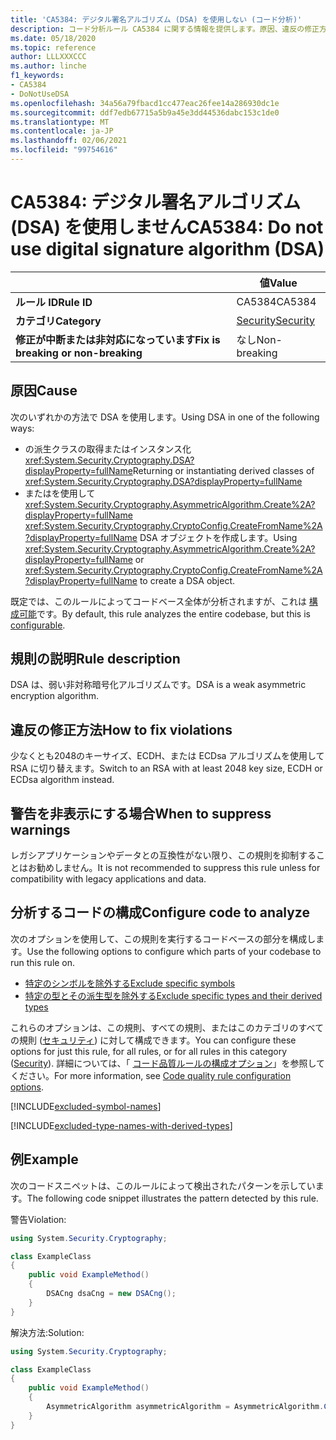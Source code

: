 ```yaml
---
title: 'CA5384: デジタル署名アルゴリズム (DSA) を使用しない (コード分析)'
description: コード分析ルール CA5384 に関する情報を提供します。原因、違反の修正方法、非表示にするタイミングなどが含まれます。
ms.date: 05/18/2020
ms.topic: reference
author: LLLXXXCCC
ms.author: linche
f1_keywords:
- CA5384
- DoNotUseDSA
ms.openlocfilehash: 34a56a79fbacd1cc477eac26fee14a286930dc1e
ms.sourcegitcommit: ddf7edb67715a5b9a45e3dd44536dabc153c1de0
ms.translationtype: MT
ms.contentlocale: ja-JP
ms.lasthandoff: 02/06/2021
ms.locfileid: "99754616"
---
```

# <a name="ca5384-do-not-use-digital-signature-algorithm-dsa"></a><span data-ttu-id="8d757-103">CA5384: デジタル署名アルゴリズム (DSA) を使用しません</span><span class="sxs-lookup"><span data-stu-id="8d757-103">CA5384: Do not use digital signature algorithm (DSA)</span></span>

| | <span data-ttu-id="8d757-104">値</span><span class="sxs-lookup"><span data-stu-id="8d757-104">Value</span></span> |
|-|-|
| <span data-ttu-id="8d757-105">**ルール ID**</span><span class="sxs-lookup"><span data-stu-id="8d757-105">**Rule ID**</span></span> |<span data-ttu-id="8d757-106">CA5384</span><span class="sxs-lookup"><span data-stu-id="8d757-106">CA5384</span></span>|
| <span data-ttu-id="8d757-107">**カテゴリ**</span><span class="sxs-lookup"><span data-stu-id="8d757-107">**Category**</span></span> |[<span data-ttu-id="8d757-108">Security</span><span class="sxs-lookup"><span data-stu-id="8d757-108">Security</span></span>](security-warnings.md)|
| <span data-ttu-id="8d757-109">**修正が中断または非対応になっています**</span><span class="sxs-lookup"><span data-stu-id="8d757-109">**Fix is breaking or non-breaking**</span></span> |<span data-ttu-id="8d757-110">なし</span><span class="sxs-lookup"><span data-stu-id="8d757-110">Non-breaking</span></span>|

## <a name="cause"></a><span data-ttu-id="8d757-111">原因</span><span class="sxs-lookup"><span data-stu-id="8d757-111">Cause</span></span>

<span data-ttu-id="8d757-112">次のいずれかの方法で DSA を使用します。</span><span class="sxs-lookup"><span data-stu-id="8d757-112">Using DSA in one of the following ways:</span></span>

- <span data-ttu-id="8d757-113">の派生クラスの取得またはインスタンス化 <xref:System.Security.Cryptography.DSA?displayProperty=fullName></span><span class="sxs-lookup"><span data-stu-id="8d757-113">Returning or instantiating derived classes of <xref:System.Security.Cryptography.DSA?displayProperty=fullName></span></span>
- <span data-ttu-id="8d757-114">またはを使用して <xref:System.Security.Cryptography.AsymmetricAlgorithm.Create%2A?displayProperty=fullName> <xref:System.Security.Cryptography.CryptoConfig.CreateFromName%2A?displayProperty=fullName> DSA オブジェクトを作成します。</span><span class="sxs-lookup"><span data-stu-id="8d757-114">Using <xref:System.Security.Cryptography.AsymmetricAlgorithm.Create%2A?displayProperty=fullName> or <xref:System.Security.Cryptography.CryptoConfig.CreateFromName%2A?displayProperty=fullName> to create a DSA object.</span></span>

<span data-ttu-id="8d757-115">既定では、このルールによってコードベース全体が分析されますが、これは [構成可能](#configure-code-to-analyze)です。</span><span class="sxs-lookup"><span data-stu-id="8d757-115">By default, this rule analyzes the entire codebase, but this is [configurable](#configure-code-to-analyze).</span></span>

## <a name="rule-description"></a><span data-ttu-id="8d757-116">規則の説明</span><span class="sxs-lookup"><span data-stu-id="8d757-116">Rule description</span></span>

<span data-ttu-id="8d757-117">DSA は、弱い非対称暗号化アルゴリズムです。</span><span class="sxs-lookup"><span data-stu-id="8d757-117">DSA is a weak asymmetric encryption algorithm.</span></span>

## <a name="how-to-fix-violations"></a><span data-ttu-id="8d757-118">違反の修正方法</span><span class="sxs-lookup"><span data-stu-id="8d757-118">How to fix violations</span></span>

<span data-ttu-id="8d757-119">少なくとも2048のキーサイズ、ECDH、または ECDsa アルゴリズムを使用して RSA に切り替えます。</span><span class="sxs-lookup"><span data-stu-id="8d757-119">Switch to an RSA with at least 2048 key size, ECDH or ECDsa algorithm instead.</span></span>

## <a name="when-to-suppress-warnings"></a><span data-ttu-id="8d757-120">警告を非表示にする場合</span><span class="sxs-lookup"><span data-stu-id="8d757-120">When to suppress warnings</span></span>

<span data-ttu-id="8d757-121">レガシアプリケーションやデータとの互換性がない限り、この規則を抑制することはお勧めしません。</span><span class="sxs-lookup"><span data-stu-id="8d757-121">It is not recommended to suppress this rule unless for compatibility with legacy applications and data.</span></span>

## <a name="configure-code-to-analyze"></a><span data-ttu-id="8d757-122">分析するコードの構成</span><span class="sxs-lookup"><span data-stu-id="8d757-122">Configure code to analyze</span></span>

<span data-ttu-id="8d757-123">次のオプションを使用して、この規則を実行するコードベースの部分を構成します。</span><span class="sxs-lookup"><span data-stu-id="8d757-123">Use the following options to configure which parts of your codebase to run this rule on.</span></span>

- [<span data-ttu-id="8d757-124">特定のシンボルを除外する</span><span class="sxs-lookup"><span data-stu-id="8d757-124">Exclude specific symbols</span></span>](#exclude-specific-symbols)
- [<span data-ttu-id="8d757-125">特定の型とその派生型を除外する</span><span class="sxs-lookup"><span data-stu-id="8d757-125">Exclude specific types and their derived types</span></span>](#exclude-specific-types-and-their-derived-types)

<span data-ttu-id="8d757-126">これらのオプションは、この規則、すべての規則、またはこのカテゴリのすべての規則 ([セキュリティ](security-warnings.md)) に対して構成できます。</span><span class="sxs-lookup"><span data-stu-id="8d757-126">You can configure these options for just this rule, for all rules, or for all rules in this category ([Security](security-warnings.md)).</span></span> <span data-ttu-id="8d757-127">詳細については、「 [コード品質ルールの構成オプション](../code-quality-rule-options.md)」を参照してください。</span><span class="sxs-lookup"><span data-stu-id="8d757-127">For more information, see [Code quality rule configuration options](../code-quality-rule-options.md).</span></span>

[!INCLUDE[excluded-symbol-names](~/includes/code-analysis/excluded-symbol-names.md)]

[!INCLUDE[excluded-type-names-with-derived-types](~/includes/code-analysis/excluded-type-names-with-derived-types.md)]

## <a name="example"></a><span data-ttu-id="8d757-128">例</span><span class="sxs-lookup"><span data-stu-id="8d757-128">Example</span></span>

<span data-ttu-id="8d757-129">次のコードスニペットは、このルールによって検出されたパターンを示しています。</span><span class="sxs-lookup"><span data-stu-id="8d757-129">The following code snippet illustrates the pattern detected by this rule.</span></span>

<span data-ttu-id="8d757-130">警告</span><span class="sxs-lookup"><span data-stu-id="8d757-130">Violation:</span></span>

```csharp
using System.Security.Cryptography;

class ExampleClass
{
    public void ExampleMethod()
    {
        DSACng dsaCng = new DSACng();
    }
}
```

<span data-ttu-id="8d757-131">解決方法:</span><span class="sxs-lookup"><span data-stu-id="8d757-131">Solution:</span></span>

```csharp
using System.Security.Cryptography;

class ExampleClass
{
    public void ExampleMethod()
    {
        AsymmetricAlgorithm asymmetricAlgorithm = AsymmetricAlgorithm.Create("ECDsa");
    }
}
```
